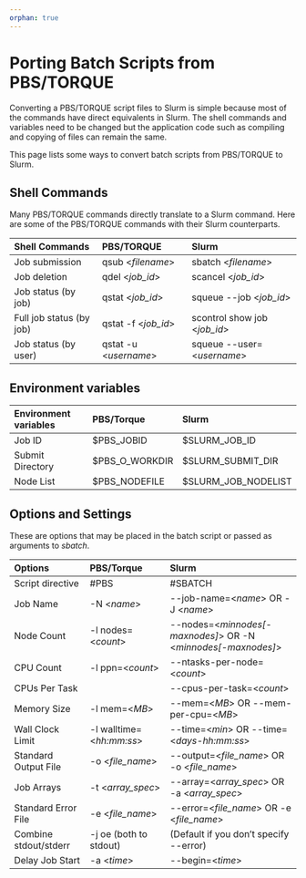 ```yaml
---
orphan: true
---
```


# Porting Batch Scripts from PBS/TORQUE

Converting a PBS/TORQUE script files to Slurm is simple because most of the commands
have direct equivalents in Slurm. The shell commands and variables
need to be changed but the application code such as compiling and copying of files
can remain the same.

This page lists some ways to convert batch scripts from PBS/TORQUE to Slurm.

## Shell Commands

Many PBS/TORQUE commands directly translate to a Slurm command. Here are some
of the PBS/TORQUE commands with their Slurm counterparts.

| Shell Commands           | PBS/TORQUE            | Slurm                        |
| :-------------           | :-------------        | :-------------               |
| Job submission           | qsub <*filename*>     | sbatch <*filename*>          |
| Job deletion             | qdel <*job_id*>       | scancel <*job_id*>           |
| Job status (by job)      | qstat <*job_id*>      | squeue --job <*job_id*>      |
| Full job status (by job) | qstat -f <*job_id*>   | scontrol show job <*job_id*> |
| Job status (by user)     | qstat -u <*username*> | squeue --user=<*username*>   |

## Environment variables

| Environment variables | PBS/Torque     | Slurm               |
| :-------------        | :------------- | :-------------      |
| Job ID                | $PBS_JOBID     | $SLURM_JOB_ID       |
| Submit Directory      | $PBS_O_WORKDIR | $SLURM_SUBMIT_DIR   |
| Node List             | $PBS_NODEFILE  | $SLURM_JOB_NODELIST |

## Options and Settings

These are options that may be placed in the batch script or passed as arguments
to *sbatch*.

| Options               | PBS/Torque               | Slurm                                                         |
| :-------------        | :-------------           | :-------------                                                |
| Script directive      | #PBS                     | #SBATCH                                                       |
| Job Name              | -N <*name*>              | --job-name=<*name*> OR -J <*name*>                            |
| Node Count            | -l nodes=<*count*>       | --nodes=<*minnodes[-maxnodes]*> OR -N <*minnodes[-maxnodes]*> |
| CPU Count             | -l ppn=<*count*>         | --ntasks-per-node=<*count*>                                   |
| CPUs Per Task         |                          | --cpus-per-task=<*count*>                                     |
| Memory Size           | -l mem=<*MB*>            | --mem=<*MB*> OR --mem-per-cpu=<*MB*>                          |
| Wall Clock Limit      | -l walltime=<*hh:mm:ss*> | --time=<*min*> OR --time=<*days-hh:mm:ss*>                    |
| Standard Output File  | -o <*file_name*>         | --output=<*file_name*> OR -o <*file_name*>                    |
| Job Arrays            | -t <*array_spec*>        | --array=<*array_spec*> OR -a <*array_spec*>                   |
| Standard Error File   | -e <*file_name*>         | --error=<*file_name*> OR -e <*file_name*>                     |
| Combine stdout/stderr | -j oe (both to stdout)   | (Default if you don’t specify --error)                        |
| Delay Job Start       | -a <*time*>              | --begin=<*time*>                                              |
